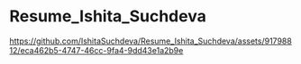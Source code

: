 # Resume_Ishita_Suchdeva



https://github.com/IshitaSuchdeva/Resume_Ishita_Suchdeva/assets/91798812/eca462b5-4747-46cc-9fa4-9dd43e1a2b9e

